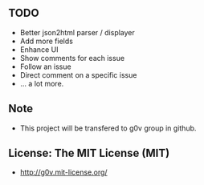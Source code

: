 ## TODO
 * Better json2html parser / displayer
 * Add more fields
 * Enhance UI
 * Show comments for each issue
 * Follow an issue
 * Direct comment on a specific issue
 * ... a lot more.

## Note
 * This project will be transfered to g0v group in github.

## License: The MIT License (MIT)
 * http://g0v.mit-license.org/

